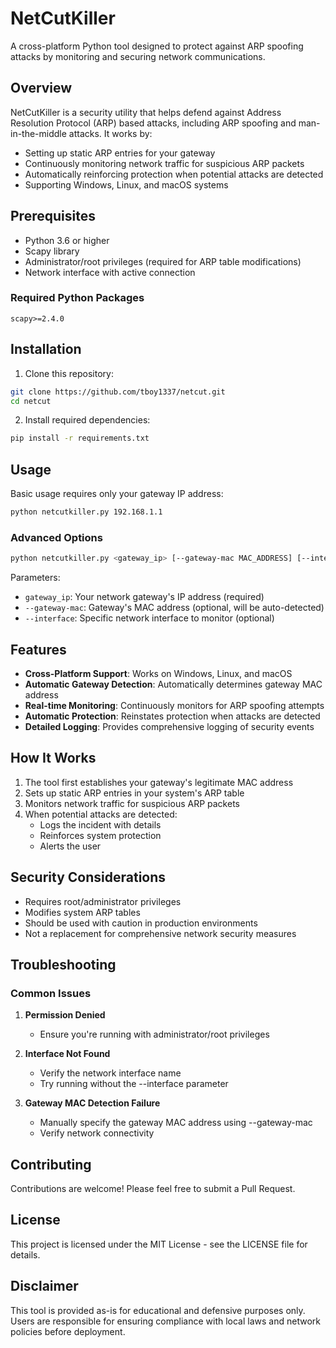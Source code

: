 # NetCutKiller

A cross-platform Python tool designed to protect against ARP spoofing attacks by monitoring and securing network communications.

## Overview

NetCutKiller is a security utility that helps defend against Address Resolution Protocol (ARP) based attacks, including ARP spoofing and man-in-the-middle attacks. It works by:

- Setting up static ARP entries for your gateway
- Continuously monitoring network traffic for suspicious ARP packets
- Automatically reinforcing protection when potential attacks are detected
- Supporting Windows, Linux, and macOS systems

## Prerequisites

- Python 3.6 or higher
- Scapy library
- Administrator/root privileges (required for ARP table modifications)
- Network interface with active connection

### Required Python Packages

```
scapy>=2.4.0
```

## Installation

1. Clone this repository:
```bash
git clone https://github.com/tboy1337/netcut.git
cd netcut
```

2. Install required dependencies:
```bash
pip install -r requirements.txt
```

## Usage

Basic usage requires only your gateway IP address:

```bash
python netcutkiller.py 192.168.1.1
```

### Advanced Options

```bash
python netcutkiller.py <gateway_ip> [--gateway-mac MAC_ADDRESS] [--interface INTERFACE_NAME]
```

Parameters:
- `gateway_ip`: Your network gateway's IP address (required)
- `--gateway-mac`: Gateway's MAC address (optional, will be auto-detected)
- `--interface`: Specific network interface to monitor (optional)

## Features

- **Cross-Platform Support**: Works on Windows, Linux, and macOS
- **Automatic Gateway Detection**: Automatically determines gateway MAC address
- **Real-time Monitoring**: Continuously monitors for ARP spoofing attempts
- **Automatic Protection**: Reinstates protection when attacks are detected
- **Detailed Logging**: Provides comprehensive logging of security events

## How It Works

1. The tool first establishes your gateway's legitimate MAC address
2. Sets up static ARP entries in your system's ARP table
3. Monitors network traffic for suspicious ARP packets
4. When potential attacks are detected:
   - Logs the incident with details
   - Reinforces system protection
   - Alerts the user

## Security Considerations

- Requires root/administrator privileges
- Modifies system ARP tables
- Should be used with caution in production environments
- Not a replacement for comprehensive network security measures

## Troubleshooting

### Common Issues

1. **Permission Denied**
   - Ensure you're running with administrator/root privileges

2. **Interface Not Found**
   - Verify the network interface name
   - Try running without the --interface parameter

3. **Gateway MAC Detection Failure**
   - Manually specify the gateway MAC address using --gateway-mac
   - Verify network connectivity

## Contributing

Contributions are welcome! Please feel free to submit a Pull Request.

## License

This project is licensed under the MIT License - see the LICENSE file for details.

## Disclaimer

This tool is provided as-is for educational and defensive purposes only. Users are responsible for ensuring compliance with local laws and network policies before deployment.
